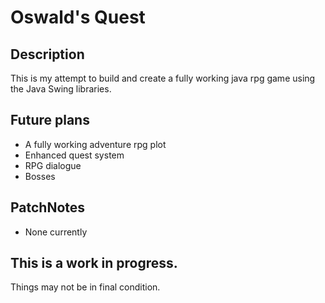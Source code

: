 # Oswald's Quest

## Description
This is my attempt to build and create a fully working java rpg game using the Java Swing libraries.

## Future plans
- A fully working adventure rpg plot
- Enhanced quest system
- RPG dialogue
- Bosses

## PatchNotes
- None currently

## This is a work in progress. 
Things may not be in final condition. 


